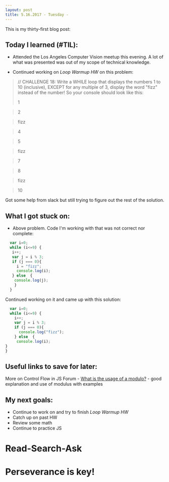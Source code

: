 ```yaml
---
layout: post
title: 5.16.2017 - Tuesday - 
---
```


This is my thirty-first blog post: 


## Today I learned (#TIL):   

- Attended the Los Angeles Computer Vision meetup this evening.  A lot of what was presented was out of my scope of technical knowledge. 

- Continued working on _Loop Warmup HW_ on this problem:

>// CHALLENGE 18:
>Write a WHILE loop that displays the numbers 1 to 10 (inclusive),
>EXCEPT for any multiple of 3, display the word "fizz" instead of the number!
>So your console should look like this:
>
>1 

>2 

>fizz

>4 

>5 

>fizz

>7 

>8 

>fizz

>10 

Got some help from slack but still trying to figure out the rest of the solution.

## What I got stuck on:

- Above problem.  Code I'm working with that was not correct nor complete:

```javascript
  var i=0;
  while (i<=9) {
   i++;
   var j = i % 3; 
   if (j === 0){
     i = "fizz";
     console.log(i);
   } else  {
    console.log(j);
    }
  }
```

Continued working on it and came up with this solution:

```javascript
  var i=0;
  while (i<=9) {
    i++;
    var j = i % 3; 
    if (j === 0){
      console.log("fizz");
    } else  {
     console.log(i);
}
}
```


## Useful links to save for later:

More on Control Flow in JS Forum - [What is the usage of a modulo?](https://www.codecademy.com/en/forum_questions/543425067c82ca6013000d9f) - good explanation and use of modulus with examples


## My next goals:

- Continue to work on and try to finish _Loop Warmup HW_
- Catch up on past HW
- Review some math
- Continue to practice JS


# Read-Search-Ask

# Perseverance is key!







